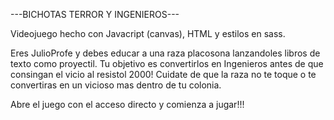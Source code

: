 ---BICHOTAS TERROR Y INGENIEROS---

Videojuego hecho con Javacript (canvas), HTML y estilos en sass. 

Eres JulioProfe y debes educar a una raza placosona lanzandoles libros de texto como proyectil.
Tu objetivo es convertirlos en Ingenieros antes de que consingan el vicio al resistol 2000!
Cuidate de que la raza no te toque o te convertiras en un vicioso mas dentro de tu colonia.

Abre el juego con el acceso directo y comienza a jugar!!!
